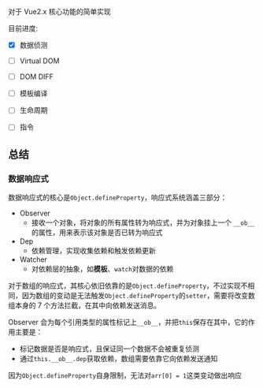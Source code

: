 对于 Vue2.x 核心功能的简单实现

目前进度:
- [x] 数据侦测
- [ ] Virtual DOM
- [ ] DOM DIFF
- [ ] 模板编译
- [ ] 生命周期
- [ ] 指令


## 总结

### 数据响应式
数据响应式的核心是`Object.defineProperty`，响应式系统涵盖三部分：
- Observer
  - 接收一个对象，将对象的所有属性转为响应式，并为对象挂上一个 `__ob__` 的属性，用来表示该对象是否已转为响应式
- Dep
  - 依赖管理，实现收集依赖和触发依赖更新
- Watcher
  - 对依赖层的抽象，如**模板**、`watch`对数据的依赖

对于数组的响应式，其核心依旧依靠的是`Object.defineProperty`，不过实现不相同，因为数组的变动是无法触发`Object.defineProperty`的`setter`，需要将改变数组本身的 7 个方法拦截，在其中向依赖发送消息。

Observer 会为每个引用类型的属性标记上`__ob__`，并把`this`保存在其中，它的作用主要是：
- 标记数据是否是响应式，且保证同一个数据不会被重复侦测
- 通过`this.__ob__.dep`获取依赖，数组需要依靠它向依赖发送通知

因为`Object.defineProperty`自身限制，无法对`arr[0] = 1`这类变动做出响应